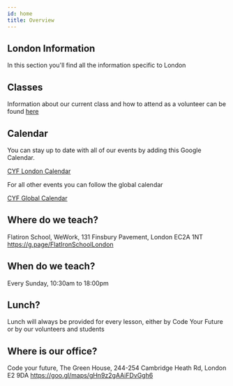 ```yaml
---
id: home
title: Overview
---
```


## London Information

In this section you'll find all the information specific to London

## Classes

Information about our current class and how to attend as a volunteer can be found [here](https://docs.codeyourfuture.io/cities/london/classes)

## Calendar

You can stay up to date with all of our events by adding this Google Calendar.

[CYF London Calendar](https://calendar.google.com/calendar/b/1?cid=Y29kZXlvdXJmdXR1cmUuaW9fbzdsNnY3aGd0bmQ4aHBmYWduazVmc2NrajRAZ3JvdXAuY2FsZW5kYXIuZ29vZ2xlLmNvbQ)

For all other events you can follow the global calendar

[CYF Global Calendar](https://calendar.google.com/calendar/b/1?cid=Y29kZXlvdXJmdXR1cmUuaW9fdG00MDN0NTlmNWJzcjlocm10bGVyN2RiaThAZ3JvdXAuY2FsZW5kYXIuZ29vZ2xlLmNvbQ)

## Where do we teach?

Flatiron School, WeWork, 131 Finsbury Pavement, London EC2A 1NT
https://g.page/FlatIronSchoolLondon

## When do we teach?

Every Sunday, 10:30am to 18:00pm

## Lunch?

Lunch will always be provided for every lesson, either by Code Your Future or by our volunteers and students

## Where is our office?

Code your future, The Green House, 244-254 Cambridge Heath Rd, London E2 9DA
https://goo.gl/maps/gHn9z2gAAiFDvGgh6
